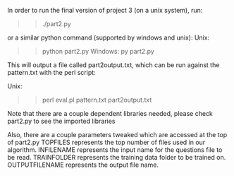 In order to run the final version of project 3 (on a unix system), run:
>> ./part2.py

or a similar python command (supported by windows and unix):
Unix:
>> python part2.py
Windows:
>> py part2.py

This will output a file called part2output.txt, which can be 
run against the pattern.txt with the perl script:

Unix:
>> perl eval.pl pattern.txt part2output.txt

Note that there are a couple dependent libraries needed, please check 
part2.py to see the imported libraries

Also, there are a couple parameters tweaked which are accessed at the top of part2.py
TOPFILES represents the top number of files used in our algorithm.
INFILENAME represents the input name for the questions file to be read.
TRAINFOLDER represents the training data folder to be trained on.
OUTPUTFILENAME represents the output file name.
